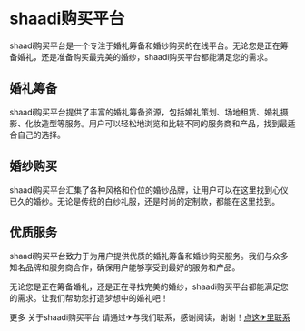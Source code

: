 # shaadi购买平台

shaadi购买平台是一个专注于婚礼筹备和婚纱购买的在线平台。无论您是正在筹备婚礼，还是准备购买最完美的婚纱，shaadi购买平台都能满足您的需求。

## 婚礼筹备

shaadi购买平台提供了丰富的婚礼筹备资源，包括婚礼策划、场地租赁、婚礼摄影、化妆造型等服务。用户可以轻松地浏览和比较不同的服务商和产品，找到最适合自己的选择。

## 婚纱购买

shaadi购买平台汇集了各种风格和价位的婚纱品牌，让用户可以在这里找到心仪已久的婚纱。无论是传统的白纱礼服，还是时尚的定制款，都能在这里找到。

## 优质服务

shaadi购买平台致力于为用户提供优质的婚礼筹备和婚纱购买服务。我们与众多知名品牌和服务商合作，确保用户能够享受到最好的服务和产品。

无论您是正在筹备婚礼，还是正在寻找完美的婚纱，shaadi购买平台都能满足您的需求。让我们帮助您打造梦想中的婚礼吧！

更多 关于shaadi购买平台 请通过✈与我们联系，感谢阅读，谢谢！[点这✈里联系](https://gg.k02.cc)
